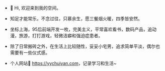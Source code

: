 - 👋 Hi, 欢迎来到我的空间。

- 知足才能常乐，不念过往，只慕余生，愿三餐烟火暖，四季皆安然。
- 坐标上海，95后前端开发一枚，完美主义，平常喜欢看书，数码产品，追动漫，旅游，打打游戏，轻微洁癖和强迫症患者。
- 除了日常搬砖之外，在生活上比较随性，妥妥小宅男，追求简单平淡，偶尔也需要有一些仪式感。

- 个人网站🏡 <a href="https://yychuiyan.com" target="_blank">https://yychuiyan.com</a>，记录学习和生活~
